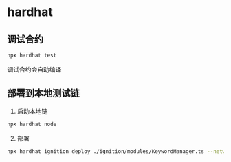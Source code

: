 # hardhat

## 调试合约
```bash
npx hardhat test
```

调试合约会自动编译


## 部署到本地测试链

1. 启动本地链

```bash
npx hardhat node
```

2. 部署

```bash
npx hardhat ignition deploy ./ignition/modules/KeywordManager.ts --network localhost
```

